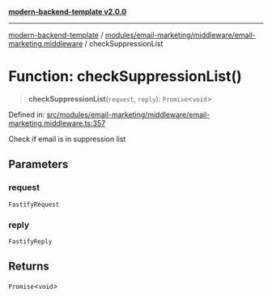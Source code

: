[**modern-backend-template v2.0.0**](../../../../../README.md)

***

[modern-backend-template](../../../../../modules.md) / [modules/email-marketing/middleware/email-marketing.middleware](../README.md) / checkSuppressionList

# Function: checkSuppressionList()

> **checkSuppressionList**(`request`, `reply`): `Promise`\<`void`\>

Defined in: [src/modules/email-marketing/middleware/email-marketing.middleware.ts:357](https://github.com/maemreyo/saas-4cus-nodejs/blob/2a5b3f3aa11335dfa561e80e1feabb8e6084261e/src/modules/email-marketing/middleware/email-marketing.middleware.ts#L357)

Check if email is in suppression list

## Parameters

### request

`FastifyRequest`

### reply

`FastifyReply`

## Returns

`Promise`\<`void`\>
